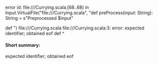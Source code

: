 error id: file://<WORKSPACE>/Currying.scala:[68..68) in Input.VirtualFile("file://<WORKSPACE>/Currying.scala", "def preProcess(input: String): String = s"Preprocessed $input"

def ")
file://<WORKSPACE>/Currying.scala
file://<WORKSPACE>/Currying.scala:3: error: expected identifier; obtained eof
def 
    ^
#### Short summary: 

expected identifier; obtained eof